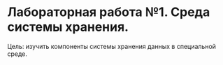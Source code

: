# Лабораторная работа №1. Среда системы хранения.

Цель: изучить компоненты системы хранения данных в специальной среде.
